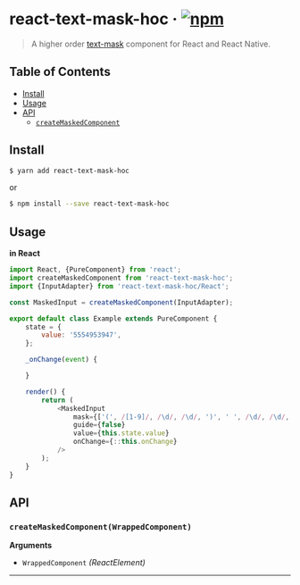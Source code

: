 react-text-mask-hoc · [![npm](https://img.shields.io/npm/v/react-text-mask-hoc.svg)](https://www.npmjs.com/package/react-text-mask-hoc)
===================
> A higher order [text-mask](https://github.com/text-mask/text-mask) component for React and React Native.

## Table of Contents
- [Install](#install)
- [Usage](#usage)
- [API](#api)
  - [`createMaskedComponent`](#createMaskedComponent)

## Install
```sh
$ yarn add react-text-mask-hoc
```
or
```sh
$ npm install --save react-text-mask-hoc
```

## Usage
__in React__
```js
import React, {PureComponent} from 'react';
import createMaskedComponent from 'react-text-mask-hoc';
import {InputAdapter} from 'react-text-mask-hoc/React';

const MaskedInput = createMaskedComponent(InputAdapter);

export default class Example extends PureComponent {
    state = {
        value: '5554953947',
    };

    _onChange(event) {

    }

    render() {
        return (
            <MaskedInput
                mask={['(', /[1-9]/, /\d/, /\d/, ')', ' ', /\d/, /\d/, /\d/, '-', /\d/, /\d/, /\d/, /\d/]}
                guide={false}
                value={this.state.value}
                onChange={::this.onChange}
            />
        );
    }
}
```

## API

### `createMaskedComponent(WrappedComponent)`

__Arguments__
- `WrappedComponent` _(ReactElement)_

---
